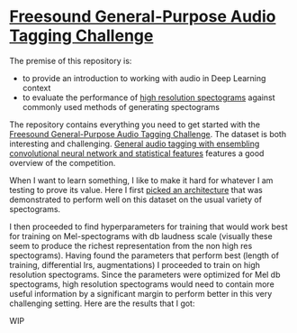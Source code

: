 # [Freesound General-Purpose Audio Tagging Challenge](https://www.kaggle.com/c/freesound-audio-tagging/overview)

The premise of this repository is:
* to provide an introduction to working with audio in Deep Learning context
* to evaluate the performance of [high resolution spectograms](https://github.com/earthspecies/spectral_hyperresolution) against commonly used methods of generating spectograms

The repository contains everything you need to get started with the [Freesound General-Purpose Audio Tagging Challenge](https://www.kaggle.com/c/freesound-audio-tagging/overview). The dataset is both interesting and challenging. [General audio tagging with ensembling convolutional neural network and statistical features](https://arxiv.org/abs/1810.12832) features a good overview of the competition.

When I want to learn something, I like to make it hard for whatever I am testing to prove its value. Here I first [picked an architecture](https://www.kaggle.com/c/freesound-audio-tagging/discussion/62634) that was demonstrated to perform well on this dataset on the usual variety of spectograms.

I then proceeded to find hyperparameters for training that would work best for training on Mel-spectograms with db laudness scale (visually these seem to produce the richest representation from the non high res spectograms). Having found the parameters that perform best (length of training, differential lrs, augmentations) I proceeded to train on high resolution spectograms. Since the parameters were optimized for Mel db spectograms, high resolution spectograms would need to contain more useful information by a significant margin to perform better in this very challenging setting. Here are the results that I got:

WIP
